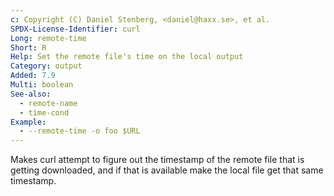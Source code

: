 ```yaml
---
c: Copyright (C) Daniel Stenberg, <daniel@haxx.se>, et al.
SPDX-License-Identifier: curl
Long: remote-time
Short: R
Help: Set the remote file's time on the local output
Category: output
Added: 7.9
Multi: boolean
See-also:
  - remote-name
  - time-cond
Example:
  - --remote-time -o foo $URL
---
```


Makes curl attempt to figure out the timestamp of the remote file that is
getting downloaded, and if that is available make the local file get that same
timestamp.
